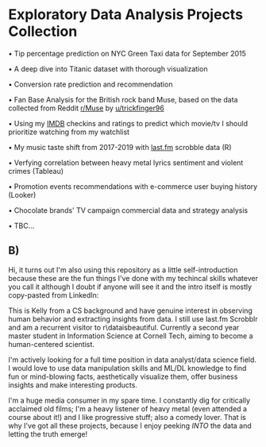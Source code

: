 # Exploratory Data Analysis Projects Collection
• Tip percentage prediction on NYC Green Taxi data for September 2015

• A deep dive into Titanic dataset with thorough visualization

• Conversion rate prediction and recommendation

• Fan Base Analysis for the British rock band Muse, based on the data collected from Reddit [r/Muse](https://www.reddit.com/r/Muse/) by [u/trickfinger96](https://www.reddit.com/user/trickfinger96/)

• Using my [IMDB](https://www.imdb.com/user/ur53363638/) checkins and ratings to predict which movie/tv I should prioritize watching from my watchlist

• My music taste shift from 2017-2019 with [last.fm](https://www.last.fm/user/ShakingKelly) scrobble data (R)

• Verfying correlation between heavy metal lyrics sentiment and violent crimes (Tableau)

• Promotion events recommendations with e-commerce user buying history (Looker)

• Chocolate brands' TV campaign commercial data and strategy analysis 

• TBC...

## B)

Hi, it turns out I'm also using this repository as a little self-introduction because these are the fun things I've done  with my techincal skills whatever you call it although I doubt if anyone will see it and the intro itself is mostly copy-pasted from LinkedIn:

This is Kelly from a CS background and have genuine interest in observing human behavior and extracting insights from data. I still use last.fm Scrobblr and am a recurrent visitor to r\dataisbeautiful. Currently a second year master student in Information Science at Cornell Tech, aiming to become a human-centered scientist.

I'm actively looking for a full time position in data analyst/data science field. I would love to use data manipulation skills and ML/DL knowledge to find fun or mind-blowing facts, aesthetically visualize them, offer business insights and make interesting products. 

I'm a huge media consumer in my spare time. I constantly dig for critically acclaimed old films; I'm a heavy listener of heavy metal (even attended a course about it!) and I like progressive stuff; also a comedy lover. That is why I've got all these projects, because I enjoy peeking *INTO* the data and letting the truth emerge!

